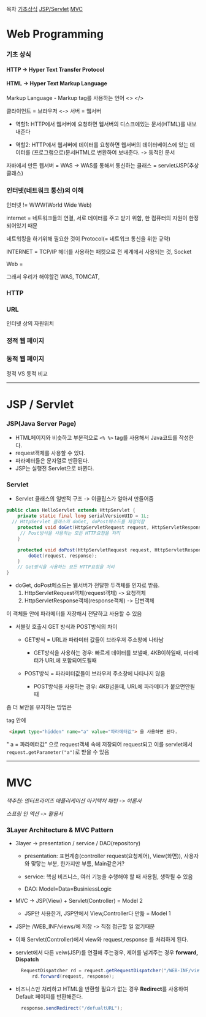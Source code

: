 목차
[기초상식](#기초-상식)
[JSP/Servlet](#JSP-/-Servlet)
[MVC](#MVC)

# Web Programming

### 기초 상식
#### HTTP -> Hyper Text Transfer Protocol
#### HTML -> Hyper Text Markup Language
Markup Language - Markup tag를 사용하는 언어 <> </>

클라이언트 = 브라우저 <-> 서버 = 웹서버

* 역할1: HTTP에서 웹서버에 요청하면 웹서버의 디스크에있는 문서(HTML)를 내보내준다
  
* 역할2: HTTP에서 웹서버에 데이터를 요청하면 웹서버의 데이터베이스에 있는 데이터를 (프로그램으로)문서HTML로 변환하여 보내준다.
  -> 동적인 문서

자바에서 만든 웹서버 = WAS -> WAS를 통해서 통신하는 클래스 = servlet/JSP(추상클래스)


### 인터넷(네트워크 통신)의 이해
인터넷 != WWW(World Wide Web)

internet = 네트워크들의 연결, 서로 데이터를 주고 받기 위함, 한 컴퓨터의 자원이 한정되어있기 때문

네트워킹을 하기위해 필요한 것이 Protocol(= 네트워크 통신을 위한 규약)

INTERNET = TCP/IP 헤더를 사용하는 패킷으로 전 세계에서 사용되는 것, Socket

Web = 

그래서 우리가 해야할건 WAS, TOMCAT, 

### HTTP

### URL

인터넷 상의 자원위치

### 정적 웹 페이지
### 동적 웹 페이지

정적 VS 동적 비교

------------------
# JSP / Servlet

### JSP(Java Server Page)

* HTML페이지와 비슷하고 부분적으로 ```<% %>``` tag를 사용해서 Java코드를 작성한다.
* request객체를 사용할 수 있다.
* 파라메터들은 문자열로 반환된다.
* JSP는 실행전 Servlet으로 바뀐다.


### Servlet

* Servlet 클래스의 일반적 구조 -> 이클립스가 알아서 만들어줌
```java
public class HelloServlet extends HttpServlet {
	private static final long serialVersionUID = 1L;
  // HttpServlet 클래스의 doGet, doPost메소드를 제정의함
	protected void doGet(HttpServletRequest request, HttpServletResponse response) throws ServletException, IOException {
     // Post방식을 사용하는 모든 HTTP요청을 처리
	}

	protected void doPost(HttpServletRequest request, HttpServletResponse response) throws ServletException, IOException {
		doGet(request, response);
	}
    // Get방식을 사용하는 모든 HTTP요청을 처리
}
```
* doGet, doPost메소드는 웹서버가 전달한 두객체를 인자로 받음.
  1) HttpServletRequest객체(request객체) -> 요청객체
  2) HttpServletResponse객체(response객체) -> 답변객체

이 객체들 안에 파라메터를 저장해서 전달하고 사용할 수 있음  

* 서블릿 호출시 GET 방식과 POST방식의 차이
  * GET방식 = URL과 파라미터 값들이 브라우저 주소창에 나타남
    * GET방식을 사용하는 경우: 빠르게 데이터를 보낼때, 4KB이하일때, 파라메터가 URL에 포함되어도될때 

  * POST방식 = 파라미터값들이 브라우저 주소창에 나타나지 않음
    * POST방식을 사용하는 경우: 4KB넘을때, URL에 파라메터가 붙으면안될때

 좀 더 보안을 유지하는 방법은 <form> tag 안에 
```html
 <input type="hidden" name="a" value="파라메터값"> 을 사용하면 된다.
```
 " a = 파라메터값" 으로 request객체 속에 저장되어 request되고 이를 servlet에서 ```request.getParameter("a")```로 받을 수 있음

-------------
# MVC
*책추천: 엔터프라이즈 애플리케이션 아키텍처 패턴 -> 이론서*

*스프링 인 엑션 -> 활용서*

### 3Layer Architecture & MVC Pattern

* 3layer -> presentation / service / DAO(repository)
  * presentation: 표현계층(controller request(요청제어), View(화면)), 사용자와 맞닿는 부분, 한가지만 부름, Main같은거? 
  
  * service: 핵심 비즈니스, 여러 기능을 수행해야 할 때 사용됨, 생략될 수 있음
  
  * DAO: Model=Data=BusiniessLogic
 
* MVC -> JSP(View) + Servlet(Controller) = Model 2
  *  JSP만 사용한거, JSP안에서 View,Controller다 만듦 =  Model 1

* JSP는 /WEB_INF/views/에 저장 -> 직접 접근할 일 없기때문

* 이때 Servlet(Controller)에서 view와 request,response 를 처리하게 된다.

* servlet에서 다른 veiw(JSP)를 연결해 주는경우, 제어를 넘겨주는 경우 **forward, Dispatch**
  ```java
    RequestDispatcher rd = request.getRequestDispatcher("/WEB-INF/views/deleteform.jsp"); // 
		rd.forward(request, response);
  ```

* 비즈니스만 처리하고 HTML을 반환할 필요가 없는 경우 **Redirect**를 사용하여 Default 페이지를 반환해준다.
  ```java
    response.sendRedirect("/defualtURL");
  ```
  
